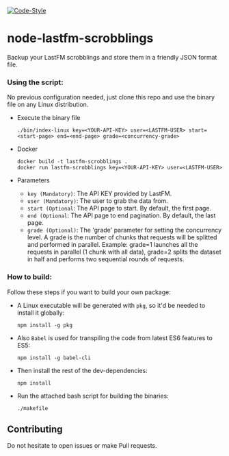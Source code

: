 [![Code-Style](https://img.shields.io/badge/code_style-standard-brightgreen.svg)](https://standardjs.com/)

# node-lastfm-scrobblings

Backup your LastFM scrobblings and store them in a friendly JSON format file.

### Using the script:

No previous configuration needed, just clone this repo and use the binary file on any Linux distribution. 
- Execute the binary file
    ```
    ./bin/index-linux key=<YOUR-API-KEY> user=<LASTFM-USER> start=<start-page> end=<end-page> grade=<concurrency-grade>
    ```
- Docker

    ```
    docker build -t lastfm-scrobblings .
    docker run lastfm-scrobblings key=<YOUR-API-KEY> user=<LASTFM-USER>
    ```

- Parameters

    - `key (Mandatory)`: The API KEY provided by LastFM.
    - `user (Mandatory)`: The user to grab the data from.
    - `start (Optional`: The API page to start. By default, the first page.
    - `end (Optional`: The API page to end pagination. By default, the last page.
    - `grade (Optional)`: The 'grade' parameter for setting the concurrency level. A grade is the number of chunks that requests will be splitted and performed in parallel. Example: grade=1 launches all the requests in parallel (1 chunk with all data), grade=2 splits the dataset in half and performs two sequential rounds of requests.



### How to build:
Follow these steps if you want to build your own package:

- A Linux executable will be generated with `pkg`, so it'd be needed to install it globally:
    ```
    npm install -g pkg
    ```
- Also `Babel` is used for transpiling the code from latest ES6 features to ES5:
    ```
    npm install -g babel-cli
    ```
- Then install the rest of the dev-dependencies:
    ```
    npm install
    ```
- Run the attached bash script for building the binaries:
    ```
    ./makefile
    ```

## Contributing

Do not hesitate to open issues or make Pull requests.